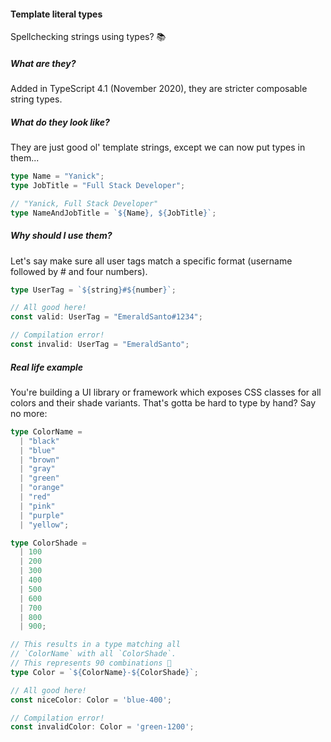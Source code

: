 #### Template literal types

Spellchecking strings using types? 📚


<!-- Section 1 -->
##### What are they?

Added in TypeScript 4.1 (November 2020), they are stricter composable string types.


<!-- Section 2 -->
##### What do they look like?

They are just good ol' template strings, except we can now put types in them...

```typescript
type Name = "Yanick";
type JobTitle = "Full Stack Developer";

// "Yanick, Full Stack Developer"
type NameAndJobTitle = `${Name}, ${JobTitle}`;
```


<!-- Section 3 -->
##### Why should I use them?

Let's say make sure all user tags match a specific format (username followed by # and four numbers).

```typescript [1|3-4|6-7]
type UserTag = `${string}#${number}`;

// All good here!
const valid: UserTag = "EmeraldSanto#1234";

// Compilation error!
const invalid: UserTag = "EmeraldSanto";
```


<!-- Section 4 -->
##### Real life example

You're building a UI library or framework which exposes CSS classes for all colors and their shade variants. That's gotta be hard to type by hand? Say no more:

```typescript [1-11|13-22|24-27|29-30|32-33]
type ColorName =
  | "black"
  | "blue"
  | "brown"
  | "gray"
  | "green"
  | "orange"
  | "red"
  | "pink"
  | "purple"
  | "yellow";

type ColorShade =
  | 100
  | 200
  | 300
  | 400
  | 500
  | 600
  | 700
  | 800
  | 900;

// This results in a type matching all
// `ColorName` with all `ColorShade`.
// This represents 90 combinations 🤯
type Color = `${ColorName}-${ColorShade}`;

// All good here!
const niceColor: Color = 'blue-400';

// Compilation error!
const invalidColor: Color = 'green-1200';
```